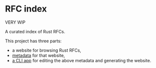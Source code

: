 # RFC index

VERY WIP

A curated index of Rust RFCs.

This project has three parts:

* a website for browsing Rust RFCs,
* [metadata](/metadata) for that website,
* [a CLI app](/src) for editing the above metadata and generating the website.
